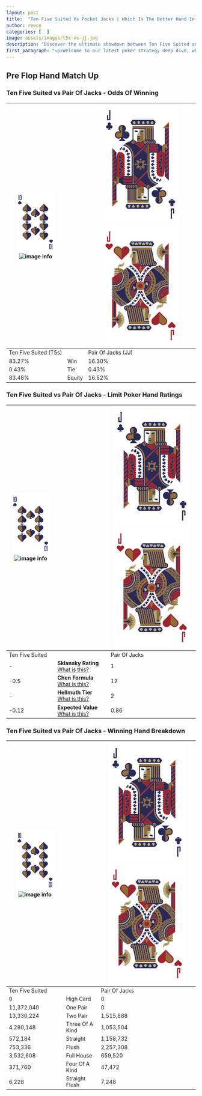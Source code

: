 ```yaml
---
layout: post
title:  "Ten Five Suited Vs Pocket Jacks | Which Is The Better Hand In Poker? A Complete Guide"
author: reece
categories: [  ]
image: assets/images/t5s-vs-jj.jpg
description: "Discover the ultimate showdown between Ten Five Suited and Pair Of Jacks in poker! Uncover the odds, strategies, and scenarios where one hand triumphs over the other. Get ready to up your poker game with this thrilling analysis."
first_paragraph: "<p>Welcome to our latest poker strategy deep dive, where we're pitting two distinct hands against each other in a high-stakes showdown: Ten Five Suited vs Pair Of Jacks.</p><p>In the dynamic world of poker, every decision counts, and knowing which hand holds the upper hand is key to your success at the table.</p><p>In this article, we'll dissect these two hands, explore the scenarios where one dominates the other, and equip you with the knowledge to make strategic choices that can tip the odds in your favor.</p><p>Get ready to unravel the intriguing dynamics of these poker hands and elevate your game to new heights.</p>"
---
```




[comment]: # (sp0)

## Pre Flop Hand Match Up

<div class="table hand-ratings" markdown="1"> 



### Ten Five Suited vs Pair Of Jacks - Odds Of Winning


    
| ![image info](assets/images/hand1/T.png) ![image info](assets/images/hand1/5s.png) |  | ![image info](assets/images/hand2/J.png) ![image info](assets/images/hand2/Jo.png) |
| -------- | -------- | -------- |
| Ten Five Suited (T5s) |  | Pair Of Jacks (JJ) |
| 83.27% | Win | 16.30% |
| 0.43% | Tie | 0.43% |
| 83.48% | Equity | 16.52% |




[comment]: # (sp1)



### Ten Five Suited vs Pair Of Jacks - Limit Poker Hand Ratings


    
| ![image info](assets/images/hand1/T.png) ![image info](assets/images/hand1/5s.png) |  | ![image info](assets/images/hand2/J.png) ![image info](assets/images/hand2/Jo.png) |
| -------- | -------- | -------- |
| Ten Five Suited |  | Pair Of Jacks |
| - | **Sklansky Rating** [What is this?](/sklansky-rating-explained) | 1 |
| -0.5 | **Chen Formula** [What is this?](/chen-formula-explained) | 12 |
| - | **Hellmuth Tier** [What is this?](/Hellmuth-tier-explained) | 2 |
| -0.12 | **Expected Value** [What is this?](/expected-value-explained) | 0.86 |




[comment]: # (sp2)



### Ten Five Suited vs Pair Of Jacks - Winning Hand Breakdown


    
| ![image info](assets/images/hand1/T.png) ![image info](assets/images/hand1/5s.png) |  | ![image info](assets/images/hand2/J.png) ![image info](assets/images/hand2/Jo.png) |
| -------- | -------- | -------- |
| Ten Five Suited |  | Pair Of Jacks |
| 0 | High Card | 0 |
| 11,372,040 | One Pair | 0 |
| 13,330,224 | Two Pair | 1,515,888 |
| 4,280,148 | Three Of A Kind | 1,053,504 |
| 572,184 | Straight | 1,158,732 |
| 753,336 | Flush | 2,257,308 |
| 3,532,608 | Full House | 659,520 |
| 371,760 | Four Of A Kind | 47,472 |
| 6,228 | Straight Flush | 7,248 |




[comment]: # (sp3)



</div>

[comment]: # (sp4)



[comment]: # (sp5)

